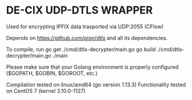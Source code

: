 # DE-CIX UDP-DTLS WRAPPER

Used for encrypting IPFIX data trasported via UDP:2055 (CFlow)

Depends on https://github.com/pion/dtls and all its dependencies.


To compile, run
go get ./cmd/dtls-decrypter/main.go
go build ./cmd/dtls-decrypter/main.go
./main

Please make sure that your Golang environment is properly configured ($GOPATH, $GOBIN, $GOROOT, etc.)

Compilation tested on linux/amd64 (go version 1.13.3)
Functionality tested on CentOS 7 (kernel 3.10.0-1127)
